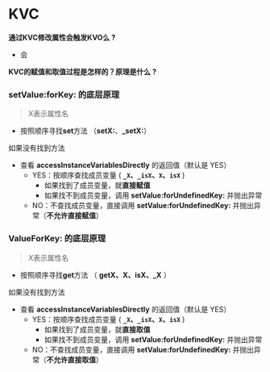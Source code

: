 # KVC

**通过KVC修改属性会触发KVO么 ?**

- 会

**KVC的赋值和取值过程是怎样的？原理是什么 ?**



### setValue:forKey:  的底层原理

> X表示属性名

- 按照顺序寻找**set**方法 （**setX:**、**_setX:**）

如果没有找到方法

- 查看 **accessInstanceVariablesDirectly** 的返回值（默认是 YES）
  - YES：按顺序查找成员变量 ( **`_X`、`_isX`、`X`、`isX`** )
    - 如果找到了成员变量，就**直接赋值**
    - 如果找不到成员变量，调用 **setValue:forUndefinedKey:** 并抛出异常
  - NO：不查找成员变量，直接调用 **setValue:forUndefinedKey:** 并抛出异常（**不允许直接赋值**）



### ValueForKey:  的底层原理

> X表示属性名

- 按照顺序寻找**get**方法 （ **getX、X、isX、_X** ）

如果没有找到方法

- 查看 **accessInstanceVariablesDirectly** 的返回值（默认是 YES）
  - YES：按顺序查找成员变量 ( **`_X`、`_isX`、`X`、`isX`** )
    - 如果找到了成员变量，就**直接取值**
    - 如果找不到成员变量，调用 **setValue:forUndefinedKey:** 并抛出异常
  - NO：不查找成员变量，直接调用 **setValue:forUndefinedKey:** 并抛出异常（**不允许直接取值**）